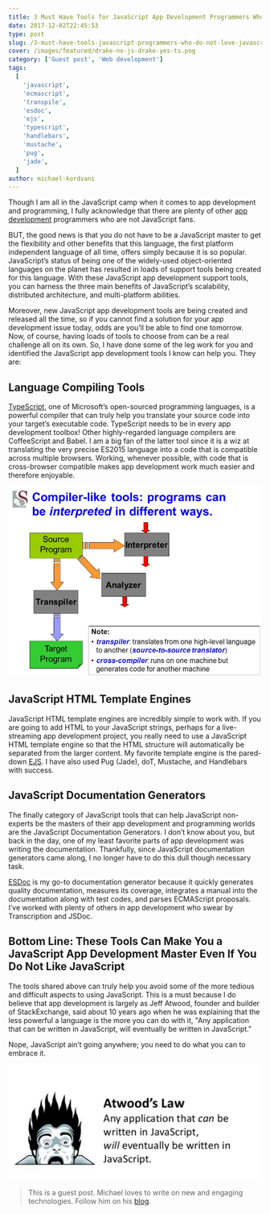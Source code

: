 ```yaml
---
title: 3 Must Have Tools for JavaScript App Development Programmers Who Do NOT Love JavaScript
date: 2017-12-02T22:45:53
type: post
slug: /3-must-have-tools-javascript-programmers-who-do-not-love-javascript/
cover: /images/featured/drake-no-js-drake-yes-ts.png
category: ['Guest post', 'Web development']
tags:
  [
    'javascript',
    'ecmascript',
    'transpile',
    'esdoc',
    'ejs',
    'typescript',
    'handlebars',
    'mustache',
    'pug',
    'jade',
  ]
author: michael-kordvani
---
```


Though I am all in the JavaScript camp when it comes to app development and programming, I fully acknowledge that there are plenty of other <a href="https://fueled.com/services/" target="\_blank"> app development</a> programmers who are not JavaScript fans.

<!--more-->

BUT, the good news is that you do not have to be a JavaScript master to get the flexibility and other benefits that this language, the first platform independent language of all time, offers simply because it is so popular. JavaScript’s status of being one of the widely-used object-oriented languages on the planet has resulted in loads of support tools being created for this language. With these JavaScript app development support tools, you can harness the three main benefits of JavaScript’s scalability, distributed architecture, and multi-platform abilities.

Moreover, new JavaScript app development tools are being created and released all the time, so if you cannot find a solution for your app development issue today, odds are you’ll be able to find one tomorrow. Now, of course, having loads of tools to choose from can be a real challenge all on its own. So, I have done some of the leg work for you and identified the JavaScript app development tools I know can help you. They are:

## Language Compiling Tools

[TypeScript](https://www.typescriptlang.org/), one of Microsoft’s open-sourced programming languages, is a powerful compiler that can truly help you translate your source code into your target’s executable code. TypeScript needs to be in every app development toolbox! Other highly-regarded language compilers are CoffeeScript and Babel. I am a big fan of the latter tool since it is a wiz at translating the very precise ES2015 language into a code that is compatible across multiple browsers. Working, whenever possible, with code that is cross-browser compatible makes app development work much easier and therefore enjoyable.

![Transpiling vs cross](../images/compiler-like-tools-js.png)

## JavaScript HTML Template Engines

JavaScript HTML template engines are incredibly simple to work with. If you are going to add HTML to your JavaScript strings, perhaps for a live-streaming app development project, you really need to use a JavaScript HTML template engine so that the HTML structure will automatically be separated from the larger content. My favorite template engine is the pared-down [EJS](http://ejs.co/). I have also used Pug (Jade), doT, Mustache, and Handlebars with success.

## JavaScript Documentation Generators

The finally category of JavaScript tools that can help JavaScript non-experts be the masters of their app development and programming worlds are the JavaScript Documentation Generators. I don’t know about you, but back in the day, one of my least favorite parts of app development was writing the documentation. Thankfully, since JavaScript documentation generators came along, I no longer have to do this dull though necessary task.

[ESDoc](https://esdoc.org/) is my go-to documentation generator because it quickly generates quality documentation, measures its coverage, integrates a manual into the documentation along with test codes, and parses ECMAScript proposals. I’ve worked with plenty of others in app development who swear by Transcription and JSDoc.

## Bottom Line: These Tools Can Make You a JavaScript App Development Master Even If You Do Not Like JavaScript

The tools shared above can truly help you avoid some of the more tedious and difficult aspects to using JavaScript. This is a must because I do believe that app development is largely as Jeff Atwood, founder and builder of StackExchange, said about 10 years ago when he was explaining that the less powerful a language is the more you can do with it, "Any application that can be written in JavaScript, will eventually be written in JavaScript."

Nope, JavaScript ain’t going anywhere; you need to do what you can to embrace it.

![Atwood's Law: Any application that can be written in Javascript, will eventually be written in JavaScript](../images/atwoods-law.png)

> This is a guest post. Michael loves to write on new and engaging technologies. Follow him on his [blog](https://fueled.com/blog).
